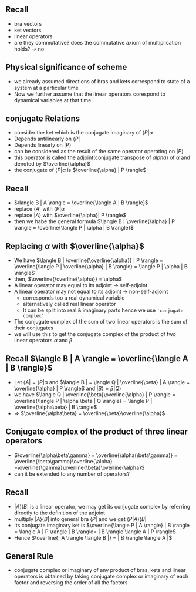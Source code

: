 ## Recall
- bra vectors
- ket vectors
- linear operators
- are they commutative? does the commutative axiom of multiplication holds? -> no

## Physical significance of scheme
- we already assumed directions of bras and kets correspond to state of a system at a particular time
- Now we further assume that the linear operators corespond to dynamical variables at that time.

## conjugate Relations
- consider the ket which is the conjugate imaginary of $\langle P | \alpha$
- Depends antilinearly on $\langle P |$
- Depends linearly on $| P \rangle$
- can be considered as the result of the same operator operating on $| P \rangle$
- this operator is called the adjoint(conjugate transpose of $alpha$) of $\alpha$ and denoted by $\overline{\alpha}$
- the conjugate of $\langle P | \alpha$ is $\overline{\alpha} | P \rangle$

## Recall
- $\langle B | A \rangle = \overline{\langle A | B \rangle}$
- replace $\langle A |$ with $\langle P | \alpha$
- replace $| A \rangle$ with $\overline{\alpha}| P \rangle$
- then we habe the general formula $\langle B | \overline{\alpha} | P \rangle = \overline{\langle P | \alpha | B \rangle}$

## Replacing $\alpha$ with $\overline{\alpha}$
- We have $\langle B | \overline{\overline{\alpha}} | P \rangle = \overline{\langle P | \overline{\alpha} | B \rangle} = \langle P | \alpha | B \rangle$
- then, $\overline{\overline{\alpha}} = \alpha$
- A linear operator may equal to its adjoint -> self-adjoint
- A linear operator may not equal to its adjoint -> non-self-adjoint
  - corresponds too a real dynamical variable
  - alternatively called real linear operator
  - It can be split into real & imaginary parts hence we use `'conjugate complex'`
- The conjugate complex of the sum of two linear operators is the sum of their conjugates
- we will use this to get the conjugate complex of the product of two linear operators $\alpha$ and $\beta$

## Recall $\langle B | A \rangle = \overline{\langle A | B \rangle}$

- Let $\langle A | = \langle P | \alpha$ and $\langle B | = \langle Q | \overline{\beta} | A \rangle = \overline{\alpha} | P \rangle$ and $| B \rangle = \beta | Q \rangle$
- we have $\langle Q | \overline{\beta}\overline{\alpha} | P \rangle = \overline{\langle P | \alpha \beta | Q \rangle} = \langle P | \overline{\alpha\beta} | B \rangle$
- => $\overline{\alpha\beta} = \overline{\beta}\overline{\alpha}$

## Conjugate complex of the product of three linear operators
- $\overline{\alpha\beta\gamma} = \overline{\alpha(\beta\gamma)} = \overline{\beta\gamma}\overline{\alpha} =\overline{\gamma}\overline{\beta}\overline{\alpha}$
- can it be extended to any number of operators?

## Recall
- $| A \rangle \langle B |$ is a linear operator, we may get its conjugate complex by referring directly to the definition of the adjoint 
- multiply $| A \rangle \langle B |$ into general bra $\langle P |$ and we get $\langle P | A \rangle \langle B |$
- Its conjugate imaginary ket is $\overline{\langle P | A \rangle} | B \rangle = \langle A | P \rangle | B \rangle= | B \rangle \langle A | P \rangle$
- Hence $\overline{| A \rangle \langle B |} = | B \rangle \langle A |$

## General Rule
- conjugate complex or imaginary of any product of bras, kets and linear operators is obtained by taking conjugate complex or imaginary of each factor and reversing the order of all the factors
